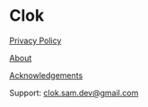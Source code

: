 # Clok

[Privacy Policy](/privacy-policy.html)

[About](/about.html)

[Acknowledgements](/acknowledgements.html)

Support: clok.sam.dev@gmail.com